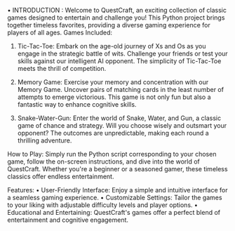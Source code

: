 •	INTRODUCTION :
Welcome to QuestCraft, an exciting collection of classic games designed to entertain and challenge you! This Python project brings together timeless favorites, providing a diverse gaming experience for players of all ages.
Games Included:
1. Tic-Tac-Toe:
Embark on the age-old journey of Xs and Os as you engage in the strategic battle of wits. Challenge your friends or test your skills against our intelligent AI opponent. The simplicity of Tic-Tac-Toe meets the thrill of competition.

2. Memory Game:
Exercise your memory and concentration with our Memory Game. Uncover pairs of matching cards in the least number of attempts to emerge victorious. This game is not only fun but also a fantastic way to enhance cognitive skills.

3. Snake-Water-Gun:
Enter the world of Snake, Water, and Gun, a classic game of chance and strategy. Will you choose wisely and outsmart your opponent? The outcomes are unpredictable, making each round a thrilling adventure.

How to Play:
Simply run the Python script corresponding to your chosen game, follow the on-screen instructions, and dive into the world of QuestCraft. Whether you're a beginner or a seasoned gamer, these timeless classics offer endless entertainment.

Features:
•	User-Friendly Interface: Enjoy a simple and intuitive interface for a seamless gaming experience.
•	Customizable Settings: Tailor the games to your liking with adjustable difficulty levels and player options.
•	Educational and Entertaining: QuestCraft's games offer a perfect blend of entertainment and cognitive engagement.
